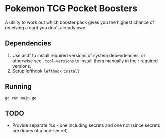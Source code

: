 # Pokemon TCG Pocket Boosters

A utility to work out which booster pack gives you the highest chance of receiving a card you don't already own.


## Dependencies

 1. Use asdf to install required versions of system dependencies, or otherwise see `.tool-versions` to install them manually in their required versions.
 2. Setup lefthook `lefthook install`


## Running

```
go run main.go
```

## TODO

 - Provide separate %s - one including secrets and one not (since secrets are dupes of a non-secret)